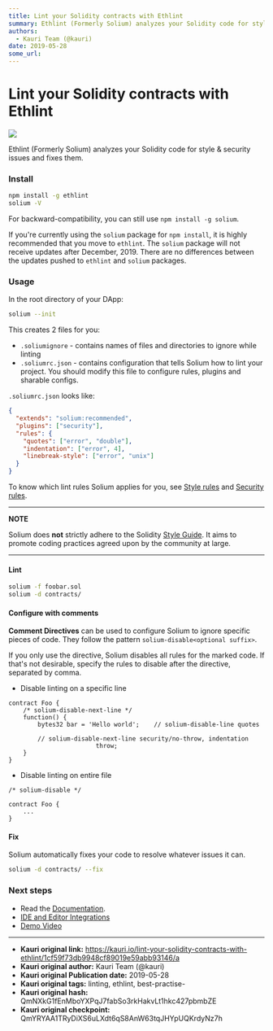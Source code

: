 ```yaml
---
title: Lint your Solidity contracts with Ethlint
summary: Ethlint (Formerly Solium) analyzes your Solidity code for style & security issues and fixes them. Installnpm install -g ethlint solium -V For backward-compatibility, you can still use npm install -g solium. If youre currently using the solium package for npm install, it is highly recommended that you move to ethlint. The solium package will not receive updates after December, 2019. There are no differences between the updates pushed to ethlint and solium packages. Usage In the root directory of
authors:
  - Kauri Team (@kauri)
date: 2019-05-28
some_url: 
---
```


# Lint your Solidity contracts with Ethlint

![](https://ipfs.infura.io/ipfs/QmdB7bqHShAvbtpEeg8L57FW4t1BA7kHKu2cHhUhbH6Lcr)


Ethlint (Formerly Solium) analyzes your Solidity code for style & security issues and fixes them.

### Install

```bash
npm install -g ethlint
solium -V
```

For backward-compatibility, you can still use `npm install -g solium`.

If you're currently using the `solium` package for `npm install`, it is highly recommended that you move to `ethlint`. The `solium` package will not receive updates after December, 2019. There are no differences between the updates pushed to `ethlint` and `solium` packages.

### Usage

In the root directory of your DApp:

```bash
solium --init
```

This creates 2 files for you:
- `.soliumignore` - contains names of files and directories to ignore while linting
- `.soliumrc.json` - contains configuration that tells Solium how to lint your project. You should modify this file to configure rules, plugins and sharable configs.

`.soliumrc.json` looks like:

```json
{
  "extends": "solium:recommended",
  "plugins": ["security"],
  "rules": {
    "quotes": ["error", "double"],
    "indentation": ["error", 4],
    "linebreak-style": ["error", "unix"]
  }
}
```

To know which lint rules Solium applies for you, see [Style rules](http://ethlint.readthedocs.io/en/latest/user-guide.html#list-of-style-rules) and [Security rules](https://www.npmjs.com/package/solium-plugin-security#list-of-rules).

---
**NOTE**

Solium does **not** strictly adhere to the Solidity [Style Guide](http://solidity.readthedocs.io/en/latest/style-guide.html). It aims to promote coding practices agreed upon by the community at large.

---

#### Lint

```bash
solium -f foobar.sol
solium -d contracts/
```

#### Configure with comments

**Comment Directives** can be used to configure Solium to ignore specific pieces of code.
They follow the pattern `solium-disable<optional suffix>`.

If you only use the directive, Solium disables all rules for the marked code. If that's not desirable, specify the rules to disable after the directive, separated by comma.

- Disable linting on a specific line

```
contract Foo {
	/* solium-disable-next-line */
	function() {
		bytes32 bar = 'Hello world';	// solium-disable-line quotes

		// solium-disable-next-line security/no-throw, indentation
						throw;
	}
}
```

- Disable linting on entire file

```
/* solium-disable */

contract Foo {
	...
}
```

#### Fix

Solium automatically fixes your code to resolve whatever issues it can.

```bash
solium -d contracts/ --fix
```

### Next steps

- Read the [Documentation](https://ethlint.readthedocs.io/).
- [IDE and Editor Integrations](http://solium.readthedocs.io/en/latest/user-guide.html#index-9)
- [Demo Video](https://www.youtube.com/watch?v=MlQ6fzwixpI)



---

- **Kauri original link:** https://kauri.io/lint-your-solidity-contracts-with-ethlint/1cf59f73db9948cf89019e59abb93146/a
- **Kauri original author:** Kauri Team (@kauri)
- **Kauri original Publication date:** 2019-05-28
- **Kauri original tags:** linting, ethlint, best-practise-
- **Kauri original hash:** QmNXkG1fEnMboYXPqJ7fabSo3rkHakvLt1hkc427pbmbZE
- **Kauri original checkpoint:** QmYRYAA1TRyDiXS6uLXdt6qS8AnW63tqJHYpUQKrdyNz7h



